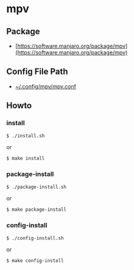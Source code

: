 
# mpv


## Package

* [https://software.manjaro.org/package/mpv](https://software.manjaro.org/package/mpv)


## Config File Path

* [~/.config/mpv/mpv.conf](config/mpv/mpv.conf)


## Howto


### install

``` sh
$ ./install.sh
```

or

``` sh
$ make install
```


### package-install

``` sh
$ ./package-install.sh
```

or

``` sh
$ make package-install
```


### config-install

``` sh
$ ./config-install.sh
```

or

``` sh
$ make config-install
```
